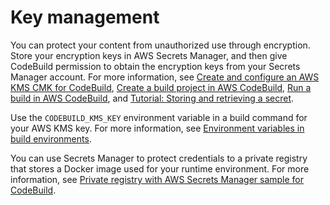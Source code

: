 # Key management<a name="security-key-management"></a>

 You can protect your content from unauthorized use through encryption\. Store your encryption keys in AWS Secrets Manager, and then give CodeBuild permission to obtain the encryption keys from your Secrets Manager account\. For more information, see [Create and configure an AWS KMS CMK for CodeBuild](setting-up.md#setting-up-kms), [Create a build project in AWS CodeBuild](create-project.md), [Run a build in AWS CodeBuild](run-build.md), and [Tutorial: Storing and retrieving a secret](https://docs.aws.amazon.com/secretsmanager/latest/userguide/tutorials_basic.html)\. 

 Use the `CODEBUILD_KMS_KEY` environment variable in a build command for your AWS KMS key\. For more information, see [Environment variables in build environments](build-env-ref-env-vars.md)\. 

 You can use Secrets Manager to protect credentials to a private registry that stores a Docker image used for your runtime environment\. For more information, see [ Private registry with AWS Secrets Manager sample for CodeBuild](sample-private-registry.md)\. 